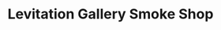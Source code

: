---
title: "Levitation Gallery Smoke Shop"
url: /seekonk/levitation-gallery-smoke-shop/
shop: Allgemein
---